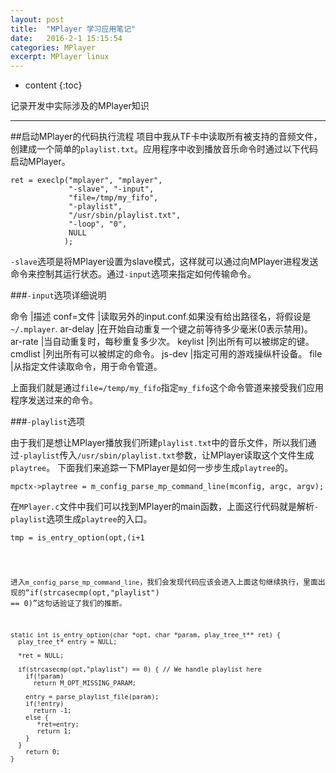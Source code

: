 ```yaml
---
layout: post
title:  "MPlayer 学习应用笔记"
date:   2016-2-1 15:15:54
categories: MPlayer
excerpt: MPlayer linux
---
```


* content
{:toc}

记录开发中实际涉及的MPlayer知识

---

##启动MPlayer的代码执行流程
项目中我从TF卡中读取所有被支持的音频文件，创建成一个简单的`playlist.txt`。应用程序中收到播放音乐命令时通过以下代码启动MPlayer。
<pre><code>ret = execlp("mplayer", "mplayer",
			 "-slave", "-input",
			 "file=/tmp/my_fifo",
			 "-playlist",
			 "/usr/sbin/playlist.txt",
			 "-loop", "0",
			 NULL
			);
</code></pre>

`-slave`选项是将MPlayer设置为slave模式，这样就可以通过向MPlayer进程发送命令来控制其运行状态。通过`-input`选项来指定如何传输命令。

###`-input`选项详细说明

命令			|描述
conf=文件		|读取另外的input.conf.如果没有给出路径名，将假设是`~/.mplayer`.
ar-delay		|在开始自动重复一个键之前等待多少毫米(0表示禁用)。
ar-rate			|当自动重复时，每秒重复多少次。
keylist			|列出所有可以被绑定的键。
cmdlist			|列出所有可以被绑定的命令。
js-dev			|指定可用的游戏操纵杆设备。
file			|从指定文件读取命令，用于命令管道。

上面我们就是通过`file=/temp/my_fifo`指定`my_fifo`这个命令管道来接受我们应用程序发送过来的命令。

###`-playlist`选项

由于我们是想让MPlayer播放我们所建`playlist.txt`中的音乐文件，所以我们通过`-playlist`传入`/usr/sbin/playlist.txt`参数，让MPlayer读取这个文件生成`playtree`。
下面我们来追踪一下MPlayer是如何一步步生成`playtree`的。
<pre><code>mpctx->playtree = m_config_parse_mp_command_line(mconfig, argc, argv);
</code></pre>
在`MPlayer.c`文件中我们可以找到MPlayer的main函数，上面这行代码就是解析`-playlist`选项生成`playtree`的入口。
<pre><code>tmp = is_entry_option(opt,(i+1<argc) ? argv[i + 1] : NULL,&entry);
</code></pre>
进入`m_config_parse_mp_command_line`，我们会发现代码应该会进入上面这句继续执行，里面出现的“if(strcasecmp(opt,"playlist") == 0)”这句话验证了我们的推断。
<pre><code>static int is_entry_option(char *opt, char *param, play_tree_t** ret) {
  play_tree_t* entry = NULL;

  *ret = NULL;

  if(strcasecmp(opt,"playlist") == 0) { // We handle playlist here
    if(!param)
      return M_OPT_MISSING_PARAM;

    entry = parse_playlist_file(param);
    if(!entry)
      return -1;
    else {
       *ret=entry;
       return 1;
    }
  }
    return 0;
}
</code></pre>


















